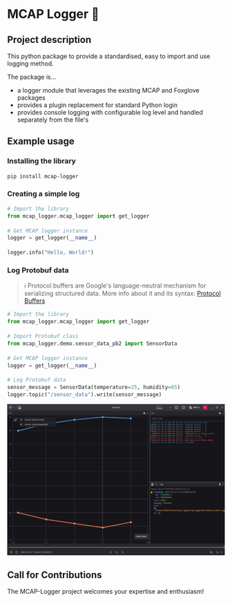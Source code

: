 # MCAP Logger 🧢

## Project description

This python package to provide a standardised, easy to import and use logging method.

The package is...

- a logger module that leverages the existing MCAP and Foxglove packages
- provides a plugin replacement for standard Python login
- provides console logging with configurable log level and handled separately from the file's

## Example usage

### Installing the library

```shell
pip install mcap-logger
```

### Creating a simple log

```python
# Import the library
from mcap_logger.mcap_logger import get_logger

# Get MCAP logger instance
logger = get_logger(__name__)

logger.info("Hello, World!")

```

### Log Protobuf data

> ℹ️ Protocol buffers are Google's language-neutral mechanism for serializing structured data. More info about it and
> its syntax: [Protocol Buffers](https://protobuf.dev/)

```python
# Import the library
from mcap_logger.mcap_logger import get_logger

# Import Protobuf class
from mcap_logger.demo.sensor_data_pb2 import SensorData

# Get MCAP logger instance
logger = get_logger(__name__)

# Log Protobuf data
sensor_message = SensorData(temperature=25, humidity=65)
logger.topic("/sensor_data").write(sensor_message)

```

![](docs/assets/demo_log_in_foxglove.png)

## Call for Contributions

The MCAP-Logger project welcomes your expertise and enthusiasm!
